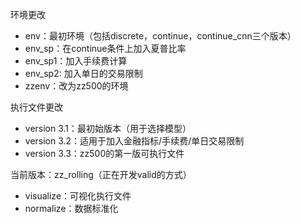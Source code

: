 环境更改
* env：最初环境（包括discrete，continue，continue_cnn三个版本）
* env_sp：在continue条件上加入夏普比率
* env_sp1：加入手续费计算
* env_sp2: 加入单日的交易限制
* zzenv：改为zz500的环境

执行文件更改
* version 3.1：最初始版本（用于选择模型）
* version 3.2：适用于加入金融指标/手续费/单日交易限制
* version 3.3：zz500的第一版可执行文件

当前版本：zz_rolling（正在开发valid的方式）

* visualize：可视化执行文件
* normalize：数据标准化
